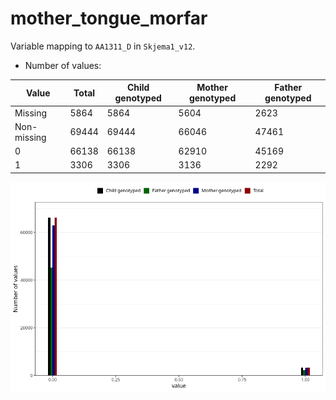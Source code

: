 # mother_tongue_morfar
Variable mapping to `AA1311_D` in `Skjema1_v12`.
- Number of values:

| Value | Total | Child genotyped | Mother genotyped | Father genotyped |
| ----- | ----- | --------------- | ---------------- | ---------------- |
| Missing | 5864 | 5864 | 5604 | 2623 |
| Non-missing | 69444 | 69444 | 66046 | 47461 |
| 0 | 66138 | 66138 | 62910 | 45169 |
| 1 | 3306 | 3306 | 3136 | 2292 |



![](mother_tongue_morfar_n.png)



